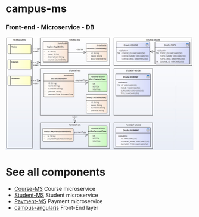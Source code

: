 # campus-ms

### Front-end - Microservice - DB

![UML Model](./doc/all-layers.jpg)


# See all components
* [Course-MS](campus-course-ms/readme.md) Course microservice
* [Student-MS](campus-student-ms/readme.md) Student microservice
* [Payment-MS](campus-payment-ms/readme.md) Payment microservice
* [campus-angularjs](https://github.com/ermalaliraj/campus-angularjs) Front-End layer
